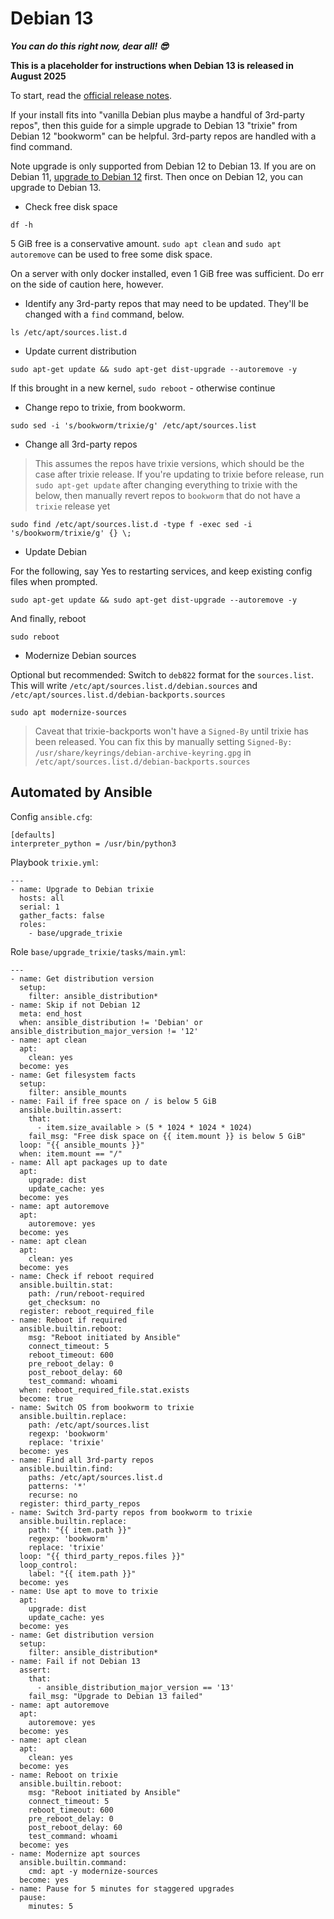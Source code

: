 # Debian 13

***You can do this right now, dear all! 😎***

**This is a placeholder for instructions when Debian 13 is released in August 2025**

To start, read the [official release notes](https://www.debian.org/releases/trixie/release-notes/upgrading.en.html).

If your install fits into "vanilla Debian plus maybe a handful of 3rd-party repos", then this guide for a simple upgrade to Debian 13 "trixie" from Debian 12 "bookworm" can be helpful. 3rd-party repos are handled with a find command.

Note upgrade is only supported from Debian 12 to Debian 13. If you are on Debian 11, [upgrade to Debian 12](https://gist.github.com/yorickdowne/ec9e2c6f4f8a2ee93193469d285cd54c) first. Then once on Debian 12, you can upgrade to Debian 13.

- Check free disk space

`df -h`

5 GiB free is a conservative amount. `sudo apt clean` and `sudo apt autoremove` can be used to free some disk space.

On a server with only docker installed, even 1 GiB free was sufficient. Do err on the side of caution here, however.

- Identify any 3rd-party repos that may need to be updated. They'll be changed with a `find` command, below.

`ls /etc/apt/sources.list.d`

- Update current distribution

`sudo apt-get update && sudo apt-get dist-upgrade --autoremove -y`

If this brought in a new kernel, `sudo reboot` - otherwise continue

- Change repo to trixie, from bookworm.

```
sudo sed -i 's/bookworm/trixie/g' /etc/apt/sources.list
```

- Change all 3rd-party repos

> This assumes the repos have trixie versions, which should be the case after trixie release. If you're updating to trixie before release, run `sudo apt-get update` after changing everything to trixie with the below, then manually revert repos to `bookworm` that do not have a `trixie` release yet

```
sudo find /etc/apt/sources.list.d -type f -exec sed -i 's/bookworm/trixie/g' {} \;
```

- Update Debian

For the following, say Yes to restarting services, and keep existing config files when prompted.

`sudo apt-get update && sudo apt-get dist-upgrade --autoremove -y`

And finally, reboot

`sudo reboot`

- Modernize Debian sources

Optional but recommended: Switch to `deb822` format for the `sources.list`. This will write `/etc/apt/sources.list.d/debian.sources` and `/etc/apt/sources.list.d/debian-backports.sources`

`sudo apt modernize-sources`

> Caveat that trixie-backports won't have a `Signed-By` until trixie has been released. You can fix this by manually setting `Signed-By: /usr/share/keyrings/debian-archive-keyring.gpg` in `/etc/apt/sources.list.d/debian-backports.sources`

## Automated by Ansible
Config `ansible.cfg`:
```
[defaults]
interpreter_python = /usr/bin/python3
```

Playbook `trixie.yml`:

```
---
- name: Upgrade to Debian trixie
  hosts: all
  serial: 1
  gather_facts: false
  roles:
    - base/upgrade_trixie
```

Role `base/upgrade_trixie/tasks/main.yml`:

```
---
- name: Get distribution version
  setup:
    filter: ansible_distribution*
- name: Skip if not Debian 12
  meta: end_host
  when: ansible_distribution != 'Debian' or ansible_distribution_major_version != '12'
- name: apt clean
  apt:
    clean: yes
  become: yes
- name: Get filesystem facts
  setup:
    filter: ansible_mounts
- name: Fail if free space on / is below 5 GiB
  ansible.builtin.assert:
    that:
      - item.size_available > (5 * 1024 * 1024 * 1024)
    fail_msg: "Free disk space on {{ item.mount }} is below 5 GiB"
  loop: "{{ ansible_mounts }}"
  when: item.mount == "/"
- name: All apt packages up to date
  apt:
    upgrade: dist
    update_cache: yes
  become: yes
- name: apt autoremove
  apt:
    autoremove: yes
  become: yes
- name: apt clean
  apt:
    clean: yes
  become: yes
- name: Check if reboot required
  ansible.builtin.stat:
    path: /run/reboot-required
    get_checksum: no
  register: reboot_required_file
- name: Reboot if required
  ansible.builtin.reboot:
    msg: "Reboot initiated by Ansible"
    connect_timeout: 5
    reboot_timeout: 600
    pre_reboot_delay: 0
    post_reboot_delay: 60
    test_command: whoami
  when: reboot_required_file.stat.exists
  become: true
- name: Switch OS from bookworm to trixie
  ansible.builtin.replace:
    path: /etc/apt/sources.list
    regexp: 'bookworm'
    replace: 'trixie'
  become: yes
- name: Find all 3rd-party repos
  ansible.builtin.find:
    paths: /etc/apt/sources.list.d
    patterns: '*'
    recurse: no
  register: third_party_repos
- name: Switch 3rd-party repos from bookworm to trixie
  ansible.builtin.replace:
    path: "{{ item.path }}"
    regexp: 'bookworm'
    replace: 'trixie'
  loop: "{{ third_party_repos.files }}"
  loop_control:
    label: "{{ item.path }}"
  become: yes 
- name: Use apt to move to trixie
  apt:
    upgrade: dist
    update_cache: yes
  become: yes
- name: Get distribution version
  setup:
    filter: ansible_distribution*
- name: Fail if not Debian 13
  assert:
    that:
      - ansible_distribution_major_version == '13'
    fail_msg: "Upgrade to Debian 13 failed"
- name: apt autoremove
  apt:
    autoremove: yes
  become: yes
- name: apt clean
  apt:
    clean: yes
  become: yes
- name: Reboot on trixie
  ansible.builtin.reboot:
    msg: "Reboot initiated by Ansible"
    connect_timeout: 5
    reboot_timeout: 600
    pre_reboot_delay: 0
    post_reboot_delay: 60
    test_command: whoami
  become: yes
- name: Modernize apt sources
  ansible.builtin.command:
    cmd: apt -y modernize-sources
  become: yes
- name: Pause for 5 minutes for staggered upgrades
  pause:
    minutes: 5
```

